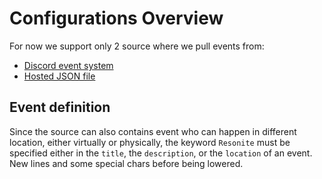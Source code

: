 # Configurations Overview

For now we support only 2 source where we pull events from:

- [Discord event system](discord.md)
- [Hosted JSON file](hosted-JSON.md)

## Event definition

Since the source can also contains event who can happen in different location, either virtually or physically, the keyword
`Resonite` must be specified either in the `title`, the `description`, or the `location` of an event. New lines and some special
chars before being lowered.


